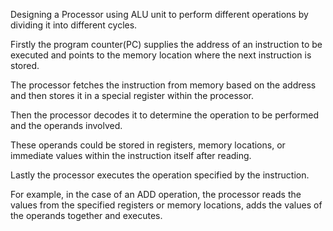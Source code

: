 Designing a Processor using ALU unit to perform different operations by dividing it into different cycles.

Firstly the program counter(PC) supplies the address of an instruction to be executed and points to the memory location where the next instruction is stored. 

The processor fetches the instruction from memory based on the address and then stores it in a special register within the processor.

 Then the processor decodes it to determine the operation to be performed and the operands involved.
 
These operands could be stored in registers, memory locations, or immediate values within the instruction itself after reading. 

Lastly the processor executes the operation specified by the instruction.

For example, in the case of an ADD operation, the processor reads the values from the specified registers or memory locations, adds the values of the operands together and executes.

 

